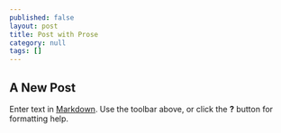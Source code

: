 ```yaml
---
published: false
layout: post
title: Post with Prose
category: null
tags: []
---
```


## A New Post

Enter text in [Markdown](http://daringfireball.net/projects/markdown/). Use the toolbar above, or click the **?** button for formatting help.

